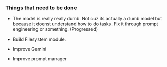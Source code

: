 
### Things that need to be done

+ The model is really really dumb. Not cuz its actually a dumb model but because it doenst understand how to do tasks. Fix it through prompt engineering or something. (Progressed)

+ Build Filesystem module.

+ Improve Gemini

+ Improve prompt manager




